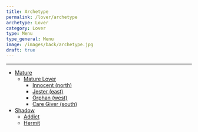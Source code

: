 ```yaml
---
title: Archetype
permalink: /lover/archetype
archetype: Lover
category: Lover
type: Menu
type_general: Menu
image: /images/back/archetype.jpg
draft: true
---
```


---
- [Mature](/lover/archetype/mature)
  - [Mature Lover](/lover/archetype/mature/mature_lover)
    - [Innocent (north)](/lover/archetype/mature/mature_lover/innocent_(north))
    - [Jester (east)](/lover/archetype/mature/mature_lover/jester_(east))
    - [Orphan (west)](/lover/archetype/mature/mature_lover/orphan_(west))
    - [Care Giver (south)](/lover/archetype/mature/mature_lover/care_giver_(south))
- [Shadow](/lover/archetype/shadow)
  - [Addict](/lover/archetype/shadow/addict)
  - [Hermit](/lover/archetype/shadow/hermit)
